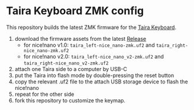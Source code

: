 # Taira Keyboard ZMK config

This repository builds the latest ZMK firmware for the [Taira Keyboard](https://github.com/strayer/taira-keyboard).

1. download the firmware assets from the latest [Release](https://github.com/strayer/taira-keyboard-zmk-config/releases/latest)
   - for nice!nano v1.0: `taira_left-nice_nano-zmk.uf2` and `taira_right-nice_nano-zmk.uf2` 
   - for nice!nano v2.0: `taira_left-nice_nano_v2-zmk.uf2` and `taira_right-nice_nano_v2-zmk.uf2` 
2. attach one Taira side to a computer by USB-C
3. put the Taira into flash mode by double-pressing the reset button
4. copy the relevant .uf2 file to the attach USB storage device to flash the nice!nano
5. repeat for the other side
6. fork this repository to customize the keymap.
